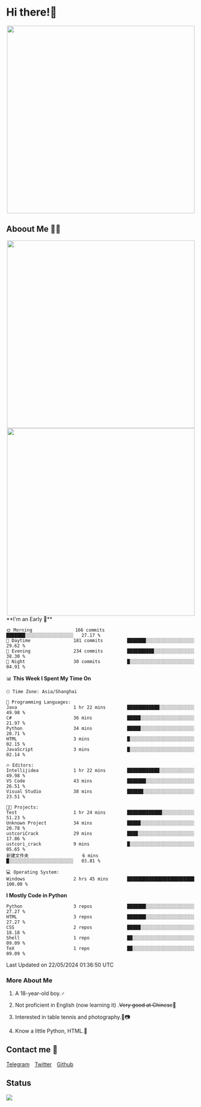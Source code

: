 # Hi there!🎉

<div align=center><img src="https://count.getloli.com/get/@Cicada000?theme=moebooru" width=500px></div>

## Aboout Me 👀💦

<div align=center>
<img src="https://github-readme-stats.vercel.app/api?username=Cicada000&show_icons=true&theme=tokyonight" width=500px>
<br>
<img src="https://github-readme-stats.vercel.app/api/top-langs/?username=Cicada000&show_icons=true&theme=tokyonight&layout=compact" width=500px>
</div>
<!--START_SECTION:waka-->
**I'm an Early 🐤** 

```text
🌞 Morning                166 commits         ███████░░░░░░░░░░░░░░░░░░   27.17 % 
🌆 Daytime                181 commits         ███████░░░░░░░░░░░░░░░░░░   29.62 % 
🌃 Evening                234 commits         ██████████░░░░░░░░░░░░░░░   38.30 % 
🌙 Night                  30 commits          █░░░░░░░░░░░░░░░░░░░░░░░░   04.91 % 
```


📊 **This Week I Spent My Time On** 

```text
🕑︎ Time Zone: Asia/Shanghai

💬 Programming Languages: 
Java                     1 hr 22 mins        ████████████░░░░░░░░░░░░░   49.98 % 
C#                       36 mins             █████░░░░░░░░░░░░░░░░░░░░   21.97 % 
Python                   34 mins             █████░░░░░░░░░░░░░░░░░░░░   20.71 % 
HTML                     3 mins              █░░░░░░░░░░░░░░░░░░░░░░░░   02.15 % 
JavaScript               3 mins              █░░░░░░░░░░░░░░░░░░░░░░░░   02.14 % 

🔥 Editors: 
Intellijidea             1 hr 22 mins        ████████████░░░░░░░░░░░░░   49.98 % 
VS Code                  43 mins             ███████░░░░░░░░░░░░░░░░░░   26.51 % 
Visual Studio            38 mins             ██████░░░░░░░░░░░░░░░░░░░   23.51 % 

🐱‍💻 Projects: 
Test                     1 hr 24 mins        █████████████░░░░░░░░░░░░   51.23 % 
Unknown Project          34 mins             █████░░░░░░░░░░░░░░░░░░░░   20.78 % 
ustcoriCrack             29 mins             ████░░░░░░░░░░░░░░░░░░░░░   17.86 % 
ustcori_crack            9 mins              █░░░░░░░░░░░░░░░░░░░░░░░░   05.65 % 
新建文件夹                    6 mins              █░░░░░░░░░░░░░░░░░░░░░░░░   03.81 % 

💻 Operating System: 
Windows                  2 hrs 45 mins       █████████████████████████   100.00 % 
```

**I Mostly Code in Python** 

```text
Python                   3 repos             ███████░░░░░░░░░░░░░░░░░░   27.27 % 
HTML                     3 repos             ███████░░░░░░░░░░░░░░░░░░   27.27 % 
CSS                      2 repos             █████░░░░░░░░░░░░░░░░░░░░   18.18 % 
Shell                    1 repo              ██░░░░░░░░░░░░░░░░░░░░░░░   09.09 % 
TeX                      1 repo              ██░░░░░░░░░░░░░░░░░░░░░░░   09.09 % 
```




 Last Updated on 22/05/2024 01:36:50 UTC
<!--END_SECTION:waka-->

### More About Me

1. A 18-year-old boy.♂

2. Not proficient in English (now learning it) .~~Very good at Chinese~~🤣

3. Interested in table tennis and photography.🏓📷

4. Know a little Python, HTML.🐍


## Contact me 💬

[Telegram](https://t.me/CicadaLYW)&emsp;[Twitter](https://twitter.com/Cicada0001)&emsp;[Github](https://github.com/Cicada000)

## Status
<img src="https://weather-icon.journeyad.repl.co/@hangzhou?v=1" align="left">







